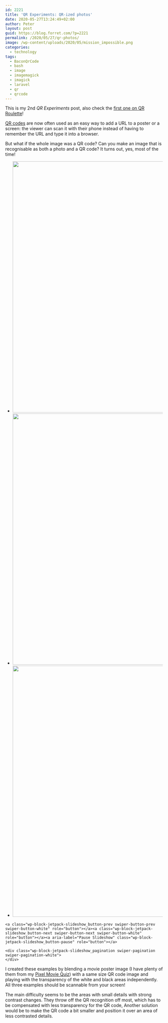 ```yaml
---
id: 2221
title: 'QR Experiments: QR-ized photos'
date: 2020-05-27T13:24:49+02:00
author: Peter
layout: post
guid: https://blog.forret.com/?p=2221
permalink: /2020/05/27/qr-photos/
image: /wp-content/uploads/2020/05/mission_impossible.png
categories:
  - technology
tags:
  - BaconQrCode
  - bash
  - image
  - imagemagick
  - imagick
  - laravel
  - qr
  - qrcode
---
```

<p class="has-text-align-center">
  This is my 2nd <em>QR Experiments</em> post, also check the <a href="https://blog.forret.com/2020/05/25/qr-experiments-qroulette/">first one on QR Roulette</a>!
</p>

[QR codes](https://en.wikipedia.org/wiki/QR_code) are now often used as an easy way to add a URL to a poster or a screen: the viewer can scan it with their phone instead of having to remember the URL and type it into a browser. 

But what if the whole image was a QR code? Can you make an image that is recognisable as both a photo and a QR code? It turns out, yes, most of the time!

<div class="wp-block-jetpack-slideshow aligncenter" data-effect="slide">
  <div class="wp-block-jetpack-slideshow_container swiper-container">
    <ul class="wp-block-jetpack-slideshow_swiper-wrapper swiper-wrapper">
      <li class="wp-block-jetpack-slideshow_slide swiper-slide">
         <img  width="798" height="800" alt="" class="wp-block-jetpack-slideshow_image wp-image-2222" data-id="2222" src="https://blog.forret.com/wp-content/uploads/2020/05/et_1982.png" srcset="https://blog.forret.com/wp-content/uploads/2020/05/et_1982.png 798w, https://blog.forret.com/wp-content/uploads/2020/05/et_1982-300x300.png 300w, https://blog.forret.com/wp-content/uploads/2020/05/et_1982-150x150.png 150w, https://blog.forret.com/wp-content/uploads/2020/05/et_1982-768x770.png 768w, https://blog.forret.com/wp-content/uploads/2020/05/et_1982-50x50.png 50w" sizes="(max-width: 798px) 100vw, 798px" /> 
      </li>
      <li class="wp-block-jetpack-slideshow_slide swiper-slide">
         <img  width="799" height="800" alt="" class="wp-block-jetpack-slideshow_image wp-image-2223" data-id="2223" src="https://blog.forret.com/wp-content/uploads/2020/05/mission_impossible.png" srcset="https://blog.forret.com/wp-content/uploads/2020/05/mission_impossible.png 799w, https://blog.forret.com/wp-content/uploads/2020/05/mission_impossible-300x300.png 300w, https://blog.forret.com/wp-content/uploads/2020/05/mission_impossible-150x150.png 150w, https://blog.forret.com/wp-content/uploads/2020/05/mission_impossible-768x769.png 768w, https://blog.forret.com/wp-content/uploads/2020/05/mission_impossible-50x50.png 50w" sizes="(max-width: 799px) 100vw, 799px" /> 
      </li>
      <li class="wp-block-jetpack-slideshow_slide swiper-slide">
         <img  width="800" height="800" alt="" class="wp-block-jetpack-slideshow_image wp-image-2224" data-id="2224" src="https://blog.forret.com/wp-content/uploads/2020/05/red_sparrow_2018.png" srcset="https://blog.forret.com/wp-content/uploads/2020/05/red_sparrow_2018.png 800w, https://blog.forret.com/wp-content/uploads/2020/05/red_sparrow_2018-300x300.png 300w, https://blog.forret.com/wp-content/uploads/2020/05/red_sparrow_2018-150x150.png 150w, https://blog.forret.com/wp-content/uploads/2020/05/red_sparrow_2018-768x768.png 768w, https://blog.forret.com/wp-content/uploads/2020/05/red_sparrow_2018-50x50.png 50w" sizes="(max-width: 800px) 100vw, 800px" /> 
      </li>
    </ul>
    
    <a class="wp-block-jetpack-slideshow_button-prev swiper-button-prev swiper-button-white" role="button"></a><a class="wp-block-jetpack-slideshow_button-next swiper-button-next swiper-button-white" role="button"></a><a aria-label="Pause Slideshow" class="wp-block-jetpack-slideshow_button-pause" role="button"></a>
    
    <div class="wp-block-jetpack-slideshow_pagination swiper-pagination swiper-pagination-white">
    </div>
  </div>
</div>

I created these examples by blending a movie poster image (I have plenty of them from my [Pixel Movie Quiz](https://blog.forret.com/2020/05/07/making-the-pixel-movie-quiz/)) with a same size QR code image and playing with the transparency of the white and black areas independently. All three examples should be scannable from your screen!

The main difficulty seems to be the areas with small details with strong contrast changes. They throw off the QR recognition off most, which has to be compensated with less transparency for the QR code, Another solution would be to make the QR code a bit smaller and position it over an area of less contrasted details.